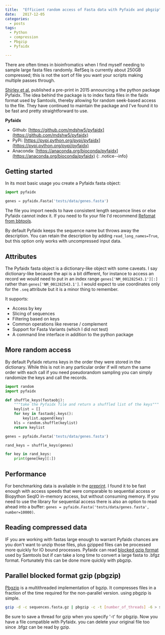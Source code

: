 ```yaml
---
title:  "Efficient random access of Fasta data with Pyfaidx and pbgzip"
date:   2017-12-05
categories:
  - posts
tags:
  - Python
  - compression
  - Pbgzip
  - Pyfaidx

---
```



There are often times in bioinfromatics when I find myself needing to sample
large fasta files randomly. RefSeq is currently about 250GB compressed; this
is not the sort of file you want your scripts making multiple passes through.

[Shirley et al.](https://peerj.com/preprints/970/) published a pre-print in
2015 announcing a the python package Pyfaidx.  The idea behind the package is to
index fasta files in the faidx format used by Samtools, thereby allowing for
random seek-based access to the file. They have continued to maintain the package
and I've found it to be fast and pretty straightforward to use.


**Pyfaidx**

* Github: [https://github.com/mdshw5/pyfaidx](https://github.com/mdshw5/pyfaidx)
* PyPi: [https://pypi.python.org/pypi/pyfaidx](https://pypi.python.org/pypi/pyfaidx)
* Anaconda: [https://anaconda.org/bioconda/pyfaidx](https://anaconda.org/bioconda/pyfaidx)
{: .notice--info}

## Getting started
In its most basic usage you create a Pyfaidx fasta object:

```python
import pyfaidx

genes = pyfaidx.Fasta('tests/data/genes.fasta')
```

The file you import needs to have consistent length sequence lines or else
Pyfaidx cannot index it. If you need to fix your file I'd recommend
[Refomat from bbtools](https://jgi.doe.gov/data-and-tools/bbtools/bb-tools-user-guide/reformat-guide/).

By default Pyfaidx keeps the sequence name but throws away the description. You can
retain the description by adding ```read_long_names=True```, but this option
only works with uncompressed input data.

## Attributes

The Pyfaidx fasta object is a dictionary-like object with some caveats. I say
dictionary-like because the api is a bit different, for instance to access an
record  we would need to put in an index range ```genes['NM_001282543.1'][:]```
rather than ```genes['NM_001282543.1']```. I would expect to use coordinates
only for the ```.seq``` attribute but it is a minor thing to remember.

It supports:
* Access by key
* Slicing of sequences
* Filtering based on keys
* Common operations like reverse / complement
* Support for Fasta Variants (which I did not test)
* A command line interface in addition to the python package

## More random access
By default Pyfaidx returns keys in the order they were stored in the dictionary.
While this is not in any particular order if will return the same order with
each call  if you need pseudorandom sampling you can simply randomize the
keys and call the records.

```python
import random
import pyfaidx

def shuffle_keys(fastaobj):
    """take the Pyfaidx file and return a shuffled list of the keys"""
    keylist = []
    for key in fastaobj.keys():
        keylist.append(key)
    kls = random.shuffle(keylist)
    return keylist

genes = pyfaidx.Fasta('tests/data/genes.fasta')

rand_keys = shuffle_keys(genes)

for key in rand_keys:
    print(gene[key][:])
```

## Performance
For benchmarking data is available in the
[preprint](https://peerj.com/preprints/970/). I found it to be fast enough
with access speeds that were comparable to sequential access or Biopython SeqIO
in-memory access, but without consuming memory. If you need to use the library
for sequential access there is also  an option to read ahead into a
buffer: ```genes = pyfaidx.Fasta('tests/data/genes.fasta', number=10000)```.

## Reading compressed data
IF you are working with fastas large enough to warrant Pyfaidx chances are you
don't want to unzip those files, plus gzipped files can be processed more
quickly for IO bound processes. Pyfaidx can read
[blocked gzip format](https://blastedbio.blogspot.com/2011/11/bgzf-blocked-bigger-better-gzip.html)
used by Samtools but if can take a long time to convert a large fasta to .bfgz
format. Fortunately this can be done more quickly with pbgzip.

## Parallel blocked format gzip (pbgzip)

[Pbgzip](https://github.com/nh13/pbgzip)  is a multithreaded implementation of
bgzip. It compresses files in a fraction of the time required for the
non-parallel version. using pbgzip is simple.

```bash
gzip -d -c sequences.fasta.gz | pbgzip -c -t [number_of_threads] -6 > sequences.fasta.bfgz
```

Be sure to save a thread for gzip when you specify '-t' for pbgzip. Now you have
a  file compatible with Pyfaidx. you can delete your original file too since
.bfgz can be read by gzip.
